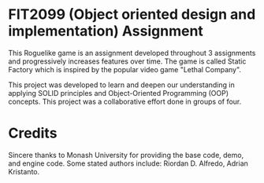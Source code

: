 # FIT2099 (Object oriented design and implementation) Assignment 

This Roguelike game is an assignment developed throughout 3 assignments and progressively increases features over time. The game is called Static Factory which is inspired by the popular video game "Lethal Company". 

This project was developed to learn and deepen our understanding in applying SOLID principles and Object-Oriented Programming (OOP) concepts. This project was a collaborative effort done in groups of four.


# Credits
Sincere thanks to Monash University for providing the base code, demo, and engine code. Some stated authors include: Riordan D. Alfredo, Adrian Kristanto.